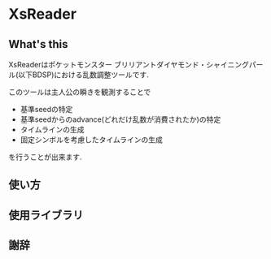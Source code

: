 # XsReader
## What's this
XsReaderはポケットモンスター ブリリアントダイヤモンド・シャイニングパール(以下BDSP)における乱数調整ツールです.

このツールは主人公の瞬きを観測することで

- 基準seedの特定
- 基準seedからのadvance(どれだけ乱数が消費されたか)の特定
- タイムラインの生成
- 固定シンボルを考慮したタイムラインの生成

を行うことが出来ます.



## 使い方

## 使用ライブラリ

## 謝辞
